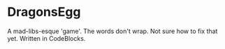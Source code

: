 # DragonsEgg
A mad-libs-esque 'game'. The words don't wrap. Not sure how to fix that yet. Written in CodeBlocks.
